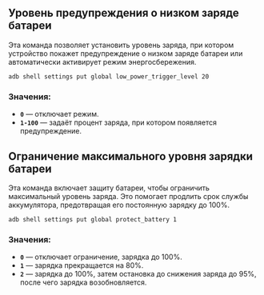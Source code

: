 ## Уровень предупреждения о низком заряде батареи
Эта команда позволяет установить уровень заряда, при котором устройство покажет предупреждение о низком заряде батареи или автоматически активирует режим энергосбережения.

```
adb shell settings put global low_power_trigger_level 20
```

### Значения:
- **`0`** — отключает режим. 
- **`1-100`** — задаёт процент заряда, при котором появляется предупреждение.

## Ограничение максимального уровня зарядки батареи
Эта команда включает защиту батареи, чтобы ограничить максимальный уровень заряда. Это помогает продлить срок службы аккумулятора, предотвращая его постоянную зарядку до 100%.

```
adb shell settings put global protect_battery 1
```

### Значения:
- **`0`** — отключает ограничение, зарядка до 100%.
- **`1`** — зарядка прекращается на 80%.
- **`2`** — зарядка до 100%, затем остановка до снижения заряда до 95%, после чего зарядка возобновляется.
